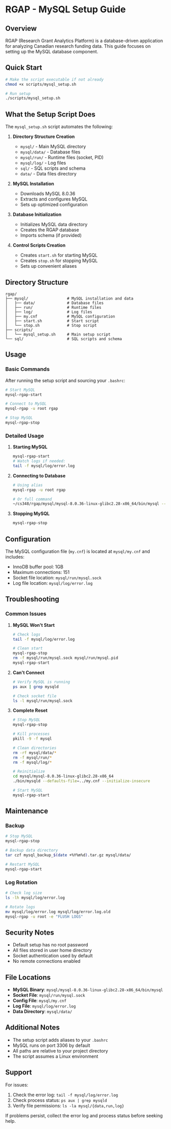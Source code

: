# RGAP - MySQL Setup Guide

## Overview

RGAP (Research Grant Analytics Platform) is a database-driven application for analyzing Canadian research funding data. This guide focuses on setting up the MySQL database component.

## Quick Start

```bash
# Make the script executable if not already
chmod +x scripts/mysql_setup.sh

# Run setup
./scripts/mysql_setup.sh
```

## What the Setup Script Does

The `mysql_setup.sh` script automates the following:

1. **Directory Structure Creation**
   - `mysql/` - Main MySQL directory
   - `mysql/data/` - Database files
   - `mysql/run/` - Runtime files (socket, PID)
   - `mysql/log/` - Log files
   - `sql/` - SQL scripts and schema
   - `data/` - Data files directory

2. **MySQL Installation**
   - Downloads MySQL 8.0.36
   - Extracts and configures MySQL
   - Sets up optimized configuration

3. **Database Initialization**
   - Initializes MySQL data directory
   - Creates the RGAP database
   - Imports schema (if provided)

4. **Control Scripts Creation**
   - Creates `start.sh` for starting MySQL
   - Creates `stop.sh` for stopping MySQL
   - Sets up convenient aliases

## Directory Structure

```
rgap/
├── mysql/                 # MySQL installation and data
│   ├── data/              # Database files
│   ├── run/               # Runtime files
│   ├── log/               # Log files
│   ├── my.cnf             # MySQL configuration
│   ├── start.sh           # Start script
│   └── stop.sh            # Stop script
├── scripts/
│   └── mysql_setup.sh     # Main setup script
└── sql/                   # SQL scripts and schema
```

## Usage

### Basic Commands

After running the setup script and sourcing your `.bashrc`:

```bash
# Start MySQL
mysql-rgap-start

# Connect to MySQL
mysql-rgap -u root rgap

# Stop MySQL
mysql-rgap-stop
```

### Detailed Usage

1. **Starting MySQL**
   ```bash
   mysql-rgap-start
   # Watch logs if needed:
   tail -f mysql/log/error.log
   ```

2. **Connecting to Database**
   ```bash
   # Using alias
   mysql-rgap -u root rgap

   # Or full command
   ~/cs348/rgap/mysql/mysql-8.0.36-linux-glibc2.28-x86_64/bin/mysql --socket=/u1/[username]/cs348/rgap/mysql/run/mysql.sock -u root rgap
   ```

3. **Stopping MySQL**
   ```bash
   mysql-rgap-stop
   ```

## Configuration

The MySQL configuration file (`my.cnf`) is located at `mysql/my.cnf` and includes:

- InnoDB buffer pool: 1GB
- Maximum connections: 151
- Socket file location: `mysql/run/mysql.sock`
- Log file location: `mysql/log/error.log`

## Troubleshooting

### Common Issues

1. **MySQL Won't Start**
   ```bash
   # Check logs
   tail -f mysql/log/error.log

   # Clean start
   mysql-rgap-stop
   rm -f mysql/run/mysql.sock mysql/run/mysql.pid
   mysql-rgap-start
   ```

2. **Can't Connect**
   ```bash
   # Verify MySQL is running
   ps aux | grep mysqld

   # Check socket file
   ls -l mysql/run/mysql.sock
   ```

3. **Complete Reset**
   ```bash
   # Stop MySQL
   mysql-rgap-stop

   # Kill processes
   pkill -9 -f mysql

   # Clean directories
   rm -rf mysql/data/*
   rm -f mysql/run/*
   rm -f mysql/log/*

   # Reinitialize
   cd mysql/mysql-8.0.36-linux-glibc2.28-x86_64
   ./bin/mysqld --defaults-file=../my.cnf --initialize-insecure

   # Start MySQL
   mysql-rgap-start
   ```

## Maintenance

### Backup

```bash
# Stop MySQL
mysql-rgap-stop

# Backup data directory
tar czf mysql_backup_$(date +%Y%m%d).tar.gz mysql/data/

# Restart MySQL
mysql-rgap-start
```

### Log Rotation

```bash
# Check log size
ls -lh mysql/log/error.log

# Rotate logs
mv mysql/log/error.log mysql/log/error.log.old
mysql-rgap -u root -e "FLUSH LOGS"
```

## Security Notes

- Default setup has no root password
- All files stored in user home directory
- Socket authentication used by default
- No remote connections enabled

## File Locations

- **MySQL Binary**: `mysql/mysql-8.0.36-linux-glibc2.28-x86_64/bin/mysql`
- **Socket File**: `mysql/run/mysql.sock`
- **Config File**: `mysql/my.cnf`
- **Log File**: `mysql/log/error.log`
- **Data Directory**: `mysql/data/`

## Additional Notes

- The setup script adds aliases to your `.bashrc`
- MySQL runs on port 3306 by default
- All paths are relative to your project directory
- The script assumes a Linux environment

## Support

For issues:
1. Check the error log: `tail -f mysql/log/error.log`
2. Check process status: `ps aux | grep mysqld`
3. Verify file permissions: `ls -la mysql/{data,run,log}`

If problems persist, collect the error log and process status before seeking help.